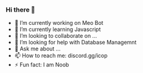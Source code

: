 ### Hi there 👋




- 🔭 I’m currently working on Meo Bot
- 🌱 I’m currently learning Javascript
- 👯 I’m looking to collaborate on ...
- 🤔 I’m looking for help with Database Managemnt
- 💬 Ask me about ...
- 📫 How to reach me: discord.gg/icop
- ⚡ Fun fact: I am Noob
<!--
**Haruop/Haruop** is a ✨ _special_ ✨ repository because its `README.md` (this file) appears on your GitHub profile.

Here are some ideas to get you started:

- 🔭 I’m currently working on Meo Bot
- 🌱 I’m currently learning Javascript
- 👯 I’m looking to collaborate on ...
- 🤔 I’m looking for help with Database Managemnt
- 💬 Ask me about ...
- 📫 How to reach me: discord.gg/icop
- ⚡ Fun fact: I am Noob
-->
